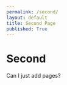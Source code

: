 ```yaml
---
permalink: /second/
layout: default
title: Second Page
published: True
---
```

# Second

Can I just add pages?
